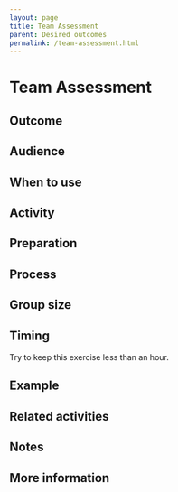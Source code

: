 ```yaml
---
layout: page
title: Team Assessment
parent: Desired outcomes
permalink: /team-assessment.html 
---
```


# Team Assessment

## Outcome

## Audience

## When to use

## Activity

## Preparation

## Process

## Group size

## Timing

Try to keep this exercise less than an hour.

## Example

## Related activities

## Notes

## More information

